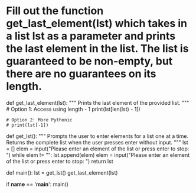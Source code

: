# Fill out the function get_last_element(lst) which takes in a list lst as a parameter and prints the last element in the list. The list is guaranteed to be non-empty, but there are no guarantees on its length.

def get_last_element(lst):
    """
    Prints the last element of the provided list.
    """
    # Option 1: Access using length - 1
    print(lst[len(lst) - 1])
    
    # Option 2: More Pythonic
    # print(lst[-1]) 

def get_lst():
    """
    Prompts the user to enter elements for a list one at a time.
    Returns the complete list when the user presses enter without input.
    """
    lst = []
    elem = input("Please enter an element of the list or press enter to stop: ")
    while elem != "":
        lst.append(elem)
        elem = input("Please enter an element of the list or press enter to stop: ")
    return lst

def main():
    lst = get_lst()
    get_last_element(lst)

if __name__ == '__main__':
    main()
